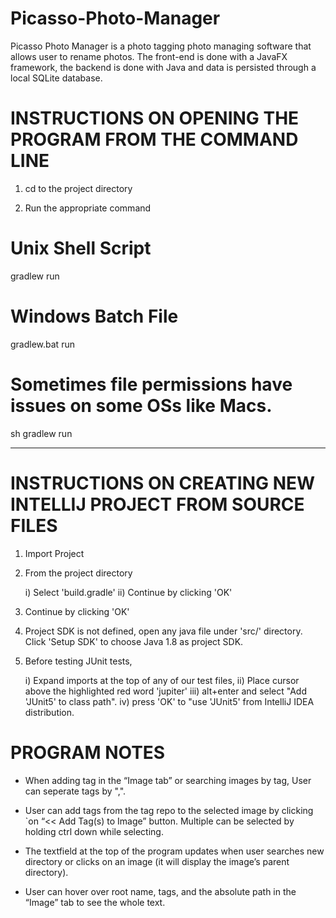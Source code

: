 # Picasso-Photo-Manager
Picasso Photo Manager is a photo tagging photo managing software that allows user to rename photos. 
The front-end is done with a JavaFX framework, the backend is done with Java and data is persisted 
through a local SQLite database. 

INSTRUCTIONS ON OPENING THE PROGRAM FROM THE COMMAND LINE
==========================================================
1) cd to the project directory

2) Run the appropriate command

Unix Shell Script
============================
gradlew run

Windows Batch File
==================
gradlew.bat run

Sometimes file permissions have 
issues on some OSs like Macs.
===============================
sh gradlew run

----------------------------------------------------------

INSTRUCTIONS ON CREATING NEW INTELLIJ PROJECT FROM SOURCE FILES
===============================================================
1) Import Project

2) From the project directory

    i) Select 'build.gradle'
    ii) Continue by clicking 'OK'

3) Continue by clicking 'OK'

4) Project SDK is not defined, open any java file under 'src/' directory.
   Click 'Setup SDK' to choose Java 1.8 as project SDK.

5) Before testing JUnit tests,

    i) Expand imports at the top of any of our test files,
    ii) Place cursor above the highlighted red word 'jupiter'
    iii) alt+enter and select "Add 'JUnit5' to class path".
    iv) press 'OK' to "use 'JUnit5' from IntelliJ IDEA distribution.

PROGRAM NOTES
==============
-   When adding tag in the “Image tab” or searching images by tag,
    User can seperate tags by ",".

-   User can add tags from the tag repo to the selected image by clicking 
    `on “<< Add Tag(s) to Image” button. Multiple can be selected by 
    holding ctrl down while selecting.

-   The textfield at the top of the program updates when user searches new 
    directory or clicks on an image (it will display the image’s parent directory).

-   User can hover over root name, tags, and the absolute path in the 
    “Image” tab to see the whole text.
